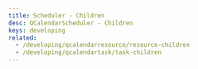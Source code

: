 ```yaml
---
title: Scheduler - Children
desc: QCalendarScheduler - Children
keys: developing
related:
  - /developing/qcalendarresource/resource-children
  - /developing/qcalendartask/task-children
---
```


<example-viewer
  title="Children"
  file="SchedulerChildren"
  codepen-title="QCalendarScheduler"
/>
